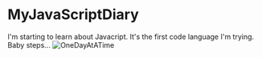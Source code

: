 # MyJavaScriptDiary
I'm starting to learn about Javacript.
It's the first code language I'm trying.
Baby steps...
![OneDayAtATime](https://user-images.githubusercontent.com/67843120/86521594-64111880-be29-11ea-9213-7ef880712690.png)
